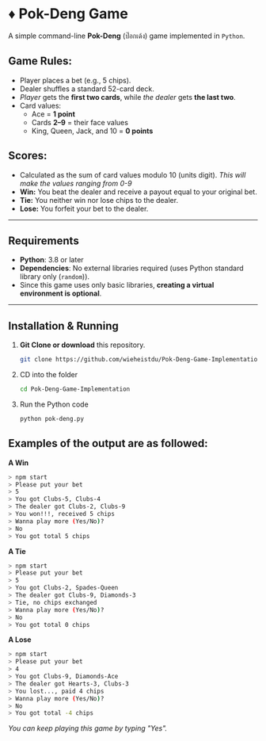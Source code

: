 #  ♦️ Pok-Deng Game

A simple command-line **Pok-Deng** (ป๊อกเด้ง) game implemented in `Python`. 

## Game Rules:
- Player places a bet (e.g., 5 chips).
- Dealer shuffles a standard 52-card deck.
- *Player* gets the **first two cards**, while *the dealer* gets **the last two**.
- Card values:
  - Ace = **1 point**
  - Cards **2–9** = their face values
  - King, Queen, Jack, and 10 = **0 points**

## Scores:
  - Calculated as the sum of card values modulo 10 (units digit). *This will make the values ranging from 0-9*
  - **Win:** You beat the dealer and receive a payout equal to your original bet.
  - **Tie:** You neither win nor lose chips to the dealer.
  - **Lose:** You forfeit your bet to the dealer.
---

## Requirements
- **Python**: 3.8 or later  
- **Dependencies**: No external libraries required (uses Python standard library only (`random`)).
- Since this game uses only basic libraries, **creating a virtual environment is optional**.

---

## Installation & Running
1. **Git Clone or download** this repository.
   ```bash
   git clone https://github.com/wieheistdu/Pok-Deng-Game-Implementation.git

2. CD into the folder
   ```bash
   cd Pok-Deng-Game-Implementation

3. Run the Python code
   ```bash
   python pok-deng.py

## Examples of the output are as followed:
  **A Win**
  ```bash
  > npm start
  > Please put your bet
  > 5
  > You got Clubs-5, Clubs-4
  > The dealer got Clubs-2, Clubs-9
  > You won!!!, received 5 chips
  > Wanna play more (Yes/No)?
  > No
  > You got total 5 chips
  ```
  
  **A Tie**
  ```bash
  > npm start
  > Please put your bet
  > 5
  > You got Clubs-2, Spades-Queen
  > The dealer got Clubs-9, Diamonds-3
  > Tie, no chips exchanged
  > Wanna play more (Yes/No)?
  > No
  > You got total 0 chips
  ```
  
  **A Lose**
  ```bash
  > npm start
  > Please put your bet
  > 4
  > You got Clubs-9, Diamonds-Ace
  > The dealer got Hearts-3, Clubs-3
  > You lost..., paid 4 chips
  > Wanna play more (Yes/No)?
  > No
  > You got total -4 chips
  ```
*You can keep playing this game by typing "Yes".*
